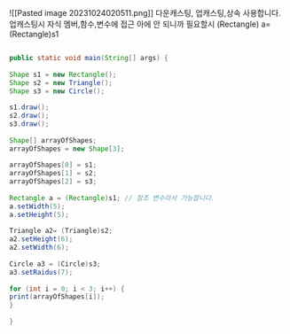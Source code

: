 ![[Pasted image 20231024020511.png]]
다운캐스팅, 업캐스팅,상속 사용합니다.
업캐스팅시 자식 멤버,함수,변수에 접근 아에 안 되니까
필요할시 (Rectangle) a= (Rectangle)s1
```java

public static void main(String[] args) {  
  
Shape s1 = new Rectangle();  
Shape s2 = new Triangle();  
Shape s3 = new Circle();  
  
s1.draw();  
s2.draw();  
s3.draw();  
  
Shape[] arrayOfShapes;  
arrayOfShapes = new Shape[3];  
  
arrayOfShapes[0] = s1;  
arrayOfShapes[1] = s2;  
arrayOfShapes[2] = s3;  
  
Rectangle a = (Rectangle)s1; // 참조 변수라서 가능합니다.  
a.setWidth(5);  
a.setHeight(5);  
  
Triangle a2= (Triangle)s2;  
a2.setHeight(6);  
a2.setWidth(6);  
  
Circle a3 = (Circle)s3;  
a3.setRaidus(7);  
  
for (int i = 0; i < 3; i++) {  
print(arrayOfShapes[i]);  
}  
  
}
```
